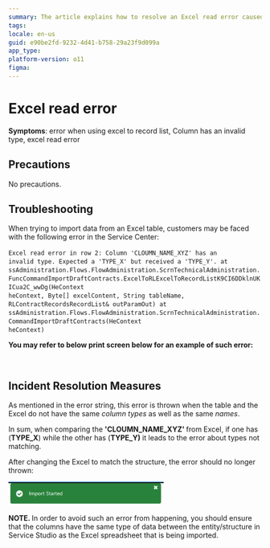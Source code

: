 ```yaml
---
summary: The article explains how to resolve an Excel read error caused by mismatched column types and names between an Excel file and a table
tags:
locale: en-us
guid: e90be2fd-9232-4d41-b758-29a23f9d099a
app_type:
platform-version: o11
figma:
---
```

<h1>Excel read error</h1>

<p><strong>Symptoms</strong>: error when using excel to record list, Column has an invalid type, excel read error</p>

<h2>Precautions</h2>

<p>No precautions.</p>

<h2>Troubleshooting</h2>

<p>When trying to import data from an Excel table, customers may be faced with the following error in the Service Center:</p>

<code>Excel read error in row 2: Column 'CLOUMN_NAME_XYZ' has an invalid type. Expected a 'TYPE_X' but received a 'TYPE_Y'.
at ssAdministration.Flows.FlowAdministration.ScrnTechnicalAdministration.FuncCommandImportDraftContracts.ExcelToRLExcelToRecordListK9CI6DDklnUKICua2C_wwDg(HeContext heContext, Byte[] excelContent, String tableName, RLContractRecordsRecordList&amp; outParamOut)
at ssAdministration.Flows.FlowAdministration.ScrnTechnicalAdministration.CommandImportDraftContracts(HeContext heContext)</code>

<p><strong>You may refer to below print screen below for an example of such error:</strong></p>

<p><img alt="" src="https://supportoutsystems.zendesk.com/attachments/token/VHdJiD4vvVtRknB22GCHJb12e/?name=image.png"></img></p>

<h2>Incident Resolution Measures</h2>

<p>As mentioned in the error string, this error is thrown when the table and the Excel do not have the same <em>column types </em>as well as the same <em>names</em>. </p>

<p>In sum, when comparing the <strong>'CLOUMN_NAME_XYZ' </strong>from Excel, if one has (<strong>TYPE_X</strong>) while the other has (<strong>TYPE_Y)</strong> it leads to the error about types not matching.</p>

<p>After changing the Excel to match the structure, the error should no longer thrown: </p>

![Notification of a successful import with the message 'Import Started'.](images/im-image-ck-84903a35-50af-4210-84c8-b1e59c6a89ab.png "Successful Import Confirmation")

<p><strong>NOTE. </strong>In order to avoid such an error from happening, you should ensure that the columns have the same type of data between the entity/structure in Service Studio as the Excel spreadsheet that is being imported.</p>
